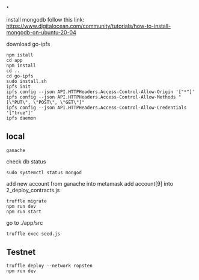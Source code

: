 ## .
install mongodb follow this link: https://www.digitalocean.com/community/tutorials/how-to-install-mongodb-on-ubuntu-20-04

download go-ipfs 

    npm istall
    cd app
    npm install
    cd ..
    cd go-ipfs
    sudo install.sh
    ipfs init
    ipfs config --json API.HTTPHeaders.Access-Control-Allow-Origin '["*"]'
    ipfs config --json API.HTTPHeaders.Access-Control-Allow-Methods "[\"PUT\", \"POST\", \"GET\"]"
    ipfs config --json API.HTTPHeaders.Access-Control-Allow-Credentials '["true"]'
    ipfs daemon

## local

    ganache

check db status 

    sudo systemctl status mongod


add new account from ganache into metamask
add account[9] into 2_deploy_contracts.js


    truffle migrate
    npm run dev
    npm run start

go to ./app/src 

    truffle exec seed.js
    
## Testnet

    truffle deploy --network ropsten
    npm run dev